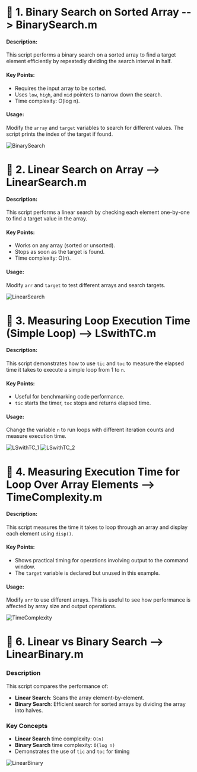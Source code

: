 # 📌 1. Binary Search on Sorted Array --> BinarySearch.m
#### Description:
This script performs a binary search on a sorted array to find a target element efficiently by repeatedly dividing the search interval in half.

#### Key Points:
- Requires the input array to be sorted.
- Uses ```low```, ```high```, and ```mid``` pointers to narrow down the search.
- Time complexity: O(log n).

#### Usage:
Modify the ```array``` and ```target``` variables to search for different values. The script prints the index of the target if found.

![BinarySearch](https://github.com/user-attachments/assets/3ca15ec8-232e-4d87-bed7-6113eb570892)

# 📌 2. Linear Search on Array --> LinearSearch.m
#### Description:
This script performs a linear search by checking each element one-by-one to find a target value in the array.

#### Key Points:
- Works on any array (sorted or unsorted).
- Stops as soon as the target is found.
- Time complexity: O(n).

#### Usage:
Modify ```arr``` and ```target``` to test different arrays and search targets.

![LinearSearch](https://github.com/user-attachments/assets/0c0d750e-f767-45f7-8df8-0e70a21bf93e)

# 📌 3. Measuring Loop Execution Time (Simple Loop) --> LSwithTC.m
#### Description:
This script demonstrates how to use ```tic``` and ```toc``` to measure the elapsed time it takes to execute a simple loop from 1 to ```n```.

#### Key Points:
- Useful for benchmarking code performance.
- ```tic``` starts the timer, ```toc``` stops and returns elapsed time.

#### Usage:
Change the variable ```n``` to run loops with different iteration counts and measure execution time.

![LSwithTC_1](https://github.com/user-attachments/assets/4b3f39e2-19c6-464e-8ee7-a8b0b5808f62)
![LSwithTC_2](https://github.com/user-attachments/assets/f6927af7-d018-4d29-8ae3-9f2baf30ddb6)

# 📌 4. Measuring Execution Time for Loop Over Array Elements --> TimeComplexity.m
#### Description:
This script measures the time it takes to loop through an array and display each element using ```disp()```.

#### Key Points:
- Shows practical timing for operations involving output to the command window.
- The ```target``` variable is declared but unused in this example.

#### Usage:
Modify ```arr``` to use different arrays. This is useful to see how performance is affected by array size and output operations.

![TimeComplexity](https://github.com/user-attachments/assets/99315fe9-e63a-4161-9ff2-b1deb584e8f1)

# 📌 6. Linear vs Binary Search --> LinearBinary.m

### Description
This script compares the performance of:
- **Linear Search**: Scans the array element-by-element.
- **Binary Search**: Efficient search for sorted arrays by dividing the array into halves.

### Key Concepts
- **Linear Search** time complexity: `O(n)`
- **Binary Search** time complexity: `O(log n)`
- Demonstrates the use of `tic` and `toc` for timing

![LinearBinary](https://github.com/user-attachments/assets/8bfc151e-04cb-4426-987f-de763599adea)

